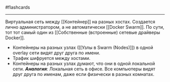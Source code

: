 #flashcards
***
Виртуальная сеть между [[Контейнер]] на разных хостах. Создается лично администратором, а не автоматически [[Docker Swarm]]. По сути, тот тот самый один из [[Собственные (встроенные) сетевые драйверы Docker]].
- Контейнеры на разных узлах ([[Узлы в Swarm (Nodes)]]) в одной overlay сети видят друг друга по имени.
- Трафик шифруется между хостами.
- Контейнеры на разных узлах думают, что они в одной локальной сети.
***Аналогия***: Локальная сеть в офисе. Все компьютеры видят друг друга по именам, даже если физически в разных комнатах.
<!--SR:!2025-10-20,1,230-->